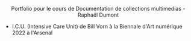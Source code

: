 <p align=center>Portfolio pour le cours de Documentation de collections multimedias - Raphaël Dumont
  
  - I.C.U. (Intensive Care Unit) de Bill Vorn à la Biennale d'Art numérique 2022 à l'Arsenal
